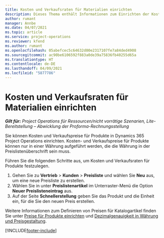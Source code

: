 ```yaml
---
title: Kosten und Verkaufsraten für Materialien einrichten
description: Dieses Thema enthält Informationen zum Einrichten der Kosten und Verkaufsraten für Materialien, die für Projekte verwendet werden.
author: rumant
manager: Annbe
ms.date: 04/07/2021
ms.topic: article
ms.service: project-operations
ms.reviewer: kfend
ms.author: rumant
ms.openlocfilehash: 05abefcec5c64632d00e2317107fe7a84ded4908
ms.sourcegitcommit: ac90be6106592f883a0de39a75836fb40255d65a
ms.translationtype: HT
ms.contentlocale: de-DE
ms.lasthandoff: 04/09/2021
ms.locfileid: "5877786"
---
```

# <a name="set-up-cost-and-sales-rates-for-materials"></a>Kosten und Verkaufsraten für Materialien einrichten

_**Gilt für:** Project Operations für Ressourcen/nicht vorrätige Szenarien, Lite-Bereitstellung – Abwicklung der Proforma-Rechnungsstellung_

Sie können Kosten und Verkaufspreise für Produkte in Dynamics 365 Project Operations einrichten. Kosten- und Verkaufspreise für Produkte können nur in einer Währung aufgeführt werden, die die Währung in der Preislistenüberschrift sein muss.

Führen Sie die folgenden Schritte aus, um Kosten und Verkaufsraten für Produkte festzulegen. 

1. Gehen Sie zu **Vertrieb** > **Kunden** > **Preisliste** und wählen Sie **Neu** aus, um eine neue Preisliste zu erstellen. 
2. Wählen Sie in unter **Preislistenartikel** im Unterraster-Menü die Option **Neuer Preislisteneintrag** aus. 
3. Auf der Seite **Schnellerstellung** geben Sie das Produkt und die Einheit ein, für die Sie den neuen Preis erstellen.

Weitere Informationen zum Definieren von Preisen für Katalogartikel finden Sie unter [Preise für Produkte einrichten](https://docs.microsoft.com/dynamics365/sales-enterprise/create-price-lists-price-list-items-define-pricing-products) und [Dezimalgenauigkeit in Währung und Preisgestaltung](https://docs.microsoft.com/dynamics365/sales-enterprise/decimal-precision-currency-pricing).

[!INCLUDE[footer-include](../includes/footer-banner.md)]
